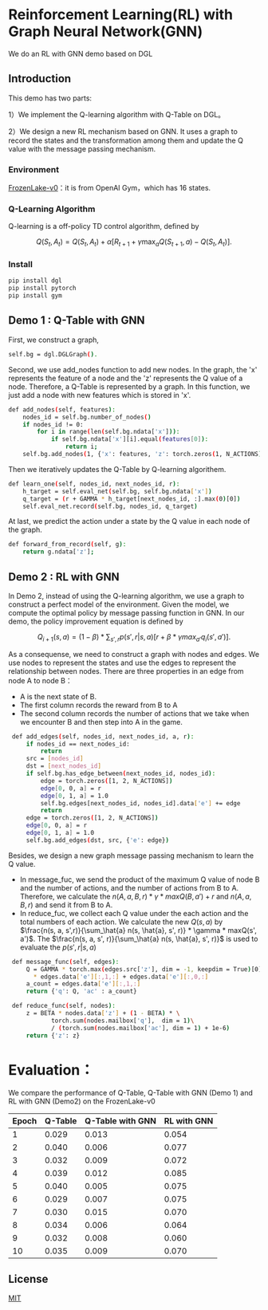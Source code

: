 # Reinforcement Learning(RL) with Graph Neural Network(GNN)
We do an RL with GNN demo based on DGL

## Introduction

This demo has two parts:

1）We implement the Q-learning algorithm with Q-Table on DGL。

2）We design a new RL mechanism based on GNN. It uses a graph to record the states and the transformation among them and update the Q value with the message passing mechanism.

### Environment

[FrozenLake-v0](https://gym.openai.com/envs/FrozenLake-v0/)：it is from OpenAI Gym，which has 16 states.

### Q-Learning Algorithm
Q-learning is a off-policy TD control algorithm, defined by

$$Q(S_t, A_t) = Q(S_t, A_t) + \alpha[R_{t+1} + \gamma\max_a Q(S_{t+1}, a) - Q(S_t, A_t)].$$

### Install
```bash
pip install dgl
pip install pytorch
pip install gym
```

## Demo 1 : Q-Table with GNN
First, we construct a graph,
```bash
self.bg = dgl.DGLGraph().
```
Second, we use add_nodes function to add new nodes. In the graph, the 'x' represents the feature of a node and the 'z' represents the Q value of a node. Therefore, a Q-Table is represented by a graph. In this function, we just add a node with new features which is stored in 'x'. 
```bash
def add_nodes(self, features):
    nodes_id = self.bg.number_of_nodes()
    if nodes_id != 0:
        for i in range(len(self.bg.ndata['x'])):
            if self.bg.ndata['x'][i].equal(features[0]):
                return i;
    self.bg.add_nodes(1, {'x': features, 'z': torch.zeros(1, N_ACTIONS)})
```
Then we iteratively updates the Q-Table by Q-learning algorithem.
```bash
def learn_one(self, nodes_id, next_nodes_id, r):
    h_target = self.eval_net(self.bg, self.bg.ndata['x'])
    q_target = (r + GAMMA * h_target[next_nodes_id, :].max(0)[0])
    self.eval_net.record(self.bg, nodes_id, q_target)
```
At last, we predict the action under a state by the Q value in each node of the graph.
```bash
def forward_from_record(self, g):
    return g.ndata['z'];
```
## Demo 2 : RL with GNN
In Demo 2, instead of using the Q-learning algorithm, we use a graph to construct a perfect model of the environment. Given the model, we compute the optimal policy by message passing function in GNN. In our demo, the policy improvement equation is defined by

$$ Q_{i+1}(s, a) = (1-\beta) * \sum_{s',r}p(s',r|s,a)[r + \beta * \gamma max_{a'}q_i(s',a')].$$

As a consequense, we need to construct a graph with nodes and edges. 
We use nodes to represent the states and use the edges to represent the relationship between nodes. There are three properties in an edge from node A to node B：

- A is the next state of B.
- The first column records the reward from B to A
- The second column records the number of actions that we take when we encounter B and then step into A in the game.

```bash
 def add_edges(self, nodes_id, next_nodes_id, a, r):
     if nodes_id == next_nodes_id:
         return
     src = [nodes_id]
     dst = [next_nodes_id]
     if self.bg.has_edge_between(next_nodes_id, nodes_id):
         edge = torch.zeros([1, 2, N_ACTIONS])
         edge[0, 0, a] = r
         edge[0, 1, a] = 1.0
         self.bg.edges[next_nodes_id, nodes_id].data['e'] += edge
         return
     edge = torch.zeros([1, 2, N_ACTIONS])
     edge[0, 0, a] = r
     edge[0, 1, a] = 1.0
     self.bg.add_edges(dst, src, {'e': edge})
```
Besides, we design a new graph message passing mechanism to learn the Q value.
- In message_fuc, we send the product of the maximum Q value of node B and the number of actions, and the number of actions from B to A. Therefore, we calculate
the $n(A, a, B, r) * \gamma * maxQ(B, a') + r$ and $n(A, a, B, r)$ and send it from B to A. 
- In reduce_fuc, we collect each Q value under the each action and the total numbers of each action. We calculate the new $Q(s, a)$ by $\frac{n(s, a, s',r)}{\sum_\hat{a} n(s, \hat{a}, s', r)} * \gamma * maxQ(s', a')$. The $\frac{n(s, a, s', r)}{\sum_\hat{a} n(s, \hat{a}, s', r)}$ is used to evaluate the $p(s', r| s, a)$ 
```bash
 def message_func(self, edges):
     Q = GAMMA * torch.max(edges.src['z'], dim = -1, keepdim = True)[0] \
       * edges.data['e'][:,1,:] + edges.data['e'][:,0,:]
     a_count = edges.data['e'][:,1,:]
     return {'q': Q, 'ac' : a_count}

 def reduce_func(self, nodes):
     z = BETA * nodes.data['z'] + (1 - BETA) * \ 
            torch.sum(nodes.mailbox['q'],  dim = 1)\
            / (torch.sum(nodes.mailbox['ac'], dim = 1) + 1e-6)
     return {'z': z}
```

# Evaluation：
We compare the performance of Q-Table, Q-Table with GNN (Demo 1) and RL with GNN (Demo2) on the FrozenLake-v0

| Epoch| Q-Table | Q-Table with GNN | RL with GNN|
| ------ | ------ | ------ |------|
| 1 | 0.029 | 0.013|0.054|
| 2 | 0.040 | 0.006 |0.077|
| 3 | 0.032 | 0.009 |0.072|
| 4 | 0.039 | 0.012 |0.085|
| 5 | 0.040 | 0.005|0.075|
| 6 | 0.029 | 0.007 |0.075|
| 7 | 0.030 | 0.015|0.070|
| 8 | 0.034 | 0.006 |0.064|
| 9 | 0.032 | 0.008 |0.060|
| 10 | 0.035 | 0.009 |0.070|

## License
[MIT](https://choosealicense.com/licenses/mit/)

